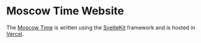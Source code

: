 # Moscow Time Website

The [Moscow Time](https://moscowtime.xyz) is written using the [SvelteKit](https://kit.svelte.dev/) framework and is hosted in [Vercel](https://vercel.com).
